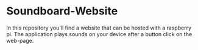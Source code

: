 # Soundboard-Website
In this repository you'll find a website that can be hosted with a raspberry pi. The application plays sounds on your device after a button click on the web-page.
